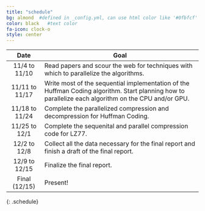 ```yaml
---
title: "schedule"
bg: almond  #defined in _config.yml, can use html color like '#0fbfcf'
color: black   #text color
fa-icon: clock-o
style: center
---
```


| Date | Goal |
|:-----------------:|----------------------------------------------------------------------------------------------------------------------------------|
| 11/4 to 11/10     | Read papers and scour the web for techniques with which to parallelize the algorithms.    |
| 11/11 to 11/17    | Write most of the sequential implementation of the Huffman Coding algorithm. Start planning how to parallelize each algorithm on the CPU and/or GPU. |
| 11/18 to 11/24    | Complete the parallelized compression and decompression for Huffman Coding. |
| 11/25 to 12/1     | Complete the sequenital and parallel compression code for LZ77. |
| 12/2 to 12/8      | Collect all the data necessary for the final report and finish a draft of the final report. |
| 12/9 to 12/15     | Finalize the final report. |
| Final (12/15)     | Present! |
{: .schedule}
